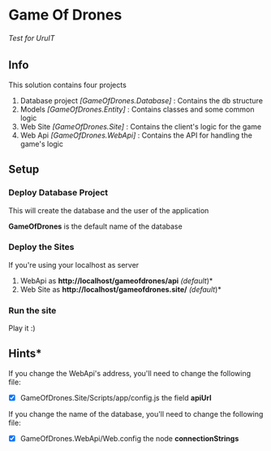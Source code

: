 # Game Of Drones
###### Test for UruIT

## Info
This solution contains four projects
1. Database project *[GameOfDrones.Database]* : Contains the db structure
2. Models *[GameOfDrones.Entity]* : Contains classes and some common logic
3. Web Site *[GameOfDrones.Site]* : Contains the client's logic for the game
4. Web Api *[GameOfDrones.WebApi]* : Contains the API for handling the game's logic

## Setup
### Deploy Database Project
This will create the database and the user of the application

**GameOfDrones** is the default name of the database
### Deploy the Sites
If you're using your localhost as server
1. WebApi as **http://localhost/gameofdrones/api** *(default*)*
2. Web Site as **http://localhost/gameofdrones.site/** *(default*)*
### Run the site
Play it :)
## Hints*
If you change the WebApi's address, you'll need to change the following file:
- [x] GameOfDrones.Site/Scripts/app/config.js the field **apiUrl**

If you change the name of the database, you'll need to change the following file:

- [x] GameOfDrones.WebApi/Web.config the node **connectionStrings** 
